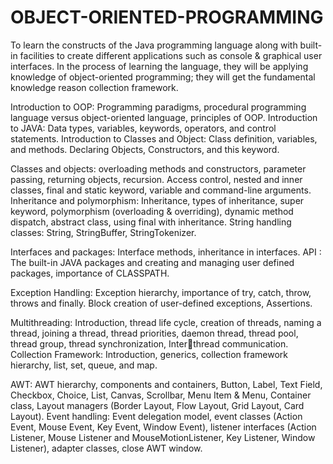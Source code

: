 # OBJECT-ORIENTED-PROGRAMMING
To learn the constructs of the Java  programming language along with built-in facilities to create different applications such as  console &amp; graphical user interfaces. In the process of learning the language, they will be  applying knowledge of object-oriented programming; they will get the fundamental knowledge  reason collection framework.

Introduction to OOP: Programming paradigms, procedural programming language versus 
object-oriented language, principles of OOP.
Introduction to JAVA: Data types, variables, keywords, operators, and control statements.
Introduction to Classes and Object: Class definition, variables, and methods. Declaring 
Objects, Constructors, and this keyword.

Classes and objects: overloading methods and constructors, parameter passing, returning 
objects, recursion. Access control, nested and inner classes, final and static keyword, variable 
and command-line arguments.
Inheritance and polymorphism: Inheritance, types of inheritance, super keyword, 
polymorphism (overloading & overriding), dynamic method dispatch, abstract class, using final 
with inheritance.
String handling classes: String, StringBuffer, StringTokenizer.

Interfaces and packages: Interface methods, inheritance in interfaces. API : The built-in JAVA 
packages and creating and managing user defined packages, importance of CLASSPATH.

Exception Handling: Exception hierarchy, importance of try, catch, throw, throws and finally. 
Block creation of user-defined exceptions, Assertions.

Multithreading: Introduction, thread life cycle, creation of threads, naming a thread, joining a 
thread, thread priorities, daemon thread, thread pool, thread group, thread synchronization, Interthread communication. 
Collection Framework: Introduction, generics, collection framework hierarchy, list, set, queue, 
and map.

AWT: AWT hierarchy, components and containers, Button, Label, Text Field, Checkbox, 
Choice, List, Canvas, Scrollbar, Menu Item & Menu, Container class, Layout managers (Border 
Layout, Flow Layout, Grid Layout, Card Layout).
Event handling: Event delegation model, event classes (Action Event, Mouse Event, Key 
Event, Window Event), listener interfaces (Action Listener, Mouse Listener and 
MouseMotionListener, Key Listener, Window Listener), adapter classes, close AWT window.

